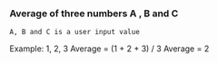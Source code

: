 ### Average of three numbers A , B and C
	A, B and C is a user input value
Example:  1, 2, 3  Average = (1 + 2 + 3) / 3  Average = 2
